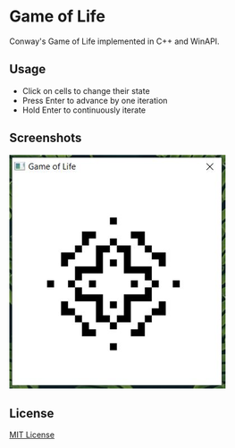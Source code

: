 # Game of Life
Conway's Game of Life implemented in C++ and WinAPI.

## Usage
* Click on cells to change their state
* Press Enter to advance by one iteration
* Hold Enter to continuously iterate

## Screenshots
![Screenshot](screenshot.jpg)

## License
[MIT License](LICENSE.txt)